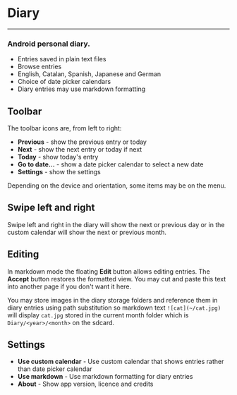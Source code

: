 # Diary
---
### Android personal diary.

* Entries saved in plain text files
* Browse entries
* English, Catalan, Spanish, Japanese and German
* Choice of date picker calendars
* Diary entries may use markdown formatting

## Toolbar
The toolbar icons are, from left to right:

* **Previous** - show the previous entry or today
* **Next** - show the next entry or today if next
* **Today** - show today's entry
* **Go to date…** - show a date picker calendar to select a new date
* **Settings** - show the settings

Depending on the device and orientation, some items may be on the
menu.

## Swipe left and right
Swipe left and right in the diary will show the next or previous day
or in the custom calendar will show the next or previous month.

## Editing
In markdown mode the floating **Edit** button allows editing
entries. The **Accept** button restores the formatted view. You may cut
and paste this text into another page if you don't want it here.

You may store images in the diary storage folders and reference them
in diary entries using path substitution so markdown text
`![cat](~/cat.jpg)` will display `cat.jpg` stored in the current month
folder which is `Diary/<year>/<month>` on the sdcard.

## Settings
* **Use custom calendar** - Use custom calendar that shows entries
  rather than date picker calendar
* **Use markdown** - Use markdown formatting for diary entries
* **About** - Show app version, licence and credits
